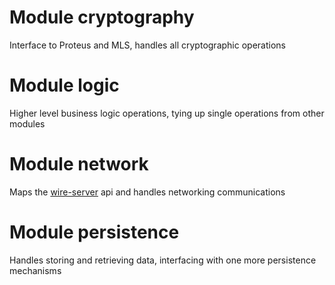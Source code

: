 # Module cryptography
Interface to Proteus and MLS, handles all cryptographic operations

# Module logic
Higher level business logic operations, tying up single operations from other modules 

# Module network
Maps the [wire-server](https://github.com/wireapp/wire-server) api and handles networking communications

# Module persistence
Handles storing and retrieving data, interfacing with one more persistence mechanisms
